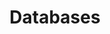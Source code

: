 ---
title: Databases
slug: publiccloud/databases
sections: Informations générales, MongoDB, MySQL - Guides, MySQL - Tutoriels, PostgreSQL - Guides, PostgreSQL - Tutoriels, Kafka, Redis, OpenSearch, Kafka MirrorMaker
order: 02
---